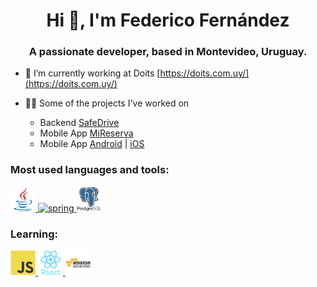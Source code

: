 <h1 align="center">Hi 👋, I'm Federico Fernández</h1>
<h3 align="center">A passionate developer, based in Montevideo, Uruguay.</h3>

- 🔭 I’m currently working at Doits [https://doits.com.uy/](https://doits.com.uy/)

- 👨‍💻 Some of the projects I've worked on
  - Backend [SafeDrive](https://addit.uy/#soluciones)
  - Mobile App [MiReserva](https://mireserva.io/)
  - Mobile App [Android](https://play.google.com/store/apps/details?id=uy.com.doits.erro&hl=es) | [iOS](https://apps.apple.com/uy/app/barraca-erro/id1512423841)

<h3 align="left">Most used languages and tools:</h3>
<p align="left"> <a href="https://www.java.com" target="_blank" rel="noreferrer"> <img src="https://raw.githubusercontent.com/devicons/devicon/master/icons/java/java-original.svg" alt="java" width="40" height="40"/> </a> <a href="https://spring.io/" target="_blank" rel="noreferrer"> <img src="https://www.vectorlogo.zone/logos/springio/springio-icon.svg" alt="spring" width="40" height="40"/> </a> <a href="https://www.postgresql.org" target="_blank" rel="noreferrer"> <img src="https://raw.githubusercontent.com/devicons/devicon/master/icons/postgresql/postgresql-original-wordmark.svg" alt="postgresql" width="40" height="40"/> </a> </p>

<h3 align="left">Learning:</h3>
<p align="left"> <a href="https://developer.mozilla.org/en-US/docs/Web/JavaScript" target="_blank" rel="noreferrer"> <img src="https://raw.githubusercontent.com/devicons/devicon/master/icons/javascript/javascript-original.svg" alt="javascript" width="40" height="40"/> </a> <a href="https://www.postgresql.org" target="_blank" rel="noreferrer"> <a href="https://reactjs.org/" target="_blank" rel="noreferrer"> <img src="https://raw.githubusercontent.com/devicons/devicon/master/icons/react/react-original-wordmark.svg" alt="react" width="40" height="40"/> </a> <a href="https://aws.amazon.com" target="_blank" rel="noreferrer"> <img src="https://raw.githubusercontent.com/devicons/devicon/master/icons/amazonwebservices/amazonwebservices-original-wordmark.svg" alt="aws" width="40" height="40"/> </a></p>
